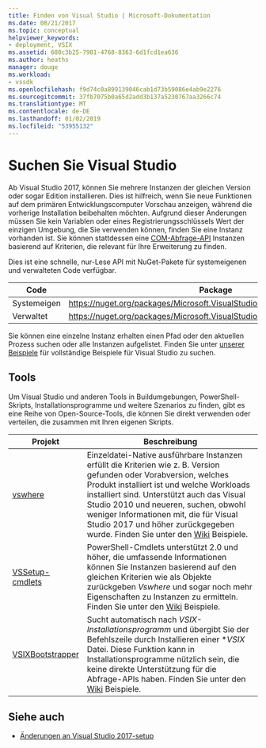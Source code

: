 ```yaml
---
title: Finden von Visual Studio | Microsoft-Dokumentation
ms.date: 08/21/2017
ms.topic: conceptual
helpviewer_keywords:
- deployment, VSIX
ms.assetid: 680c3b25-7901-4768-8363-6d1fcd1ea636
ms.author: heaths
manager: douge
ms.workload:
- vssdk
ms.openlocfilehash: f9d74c0a899139046cab1d73b59086e4ab9e2276
ms.sourcegitcommit: 37fb7075b0a65d2add3b137a5230767aa3266c74
ms.translationtype: MT
ms.contentlocale: de-DE
ms.lasthandoff: 01/02/2019
ms.locfileid: "53955132"
---
```

# <a name="locate-visual-studio"></a>Suchen Sie Visual Studio

Ab Visual Studio 2017, können Sie mehrere Instanzen der gleichen Version oder sogar Edition installieren. Dies ist hilfreich, wenn Sie neue Funktionen auf dem primären Entwicklungscomputer Vorschau anzeigen, während die vorherige Installation beibehalten möchten. Aufgrund dieser Änderungen müssen Sie kein Variablen oder eines Registrierungsschlüssels Wert der einzigen Umgebung, die Sie verwenden können, finden Sie eine Instanz vorhanden ist. Sie können stattdessen eine [COM-Abfrage-API](https://msdn.microsoft.com/library/microsoft.visualstudio.setup.configuration.aspx) Instanzen basierend auf Kriterien, die relevant für Ihre Erweiterung zu finden.

Dies ist eine schnelle, nur-Lese API mit NuGet-Pakete für systemeigenen und verwalteten Code verfügbar.

| Code | Package |
| ---- | --- |
| Systemeigen | https://nuget.org/packages/Microsoft.VisualStudio.Setup.Configuration.Native |
| Verwaltet | https://nuget.org/packages/Microsoft.VisualStudio.Setup.Configuration.Interop |

Sie können eine einzelne Instanz erhalten einen Pfad oder den aktuellen Prozess suchen oder alle Instanzen aufgelistet. Finden Sie unter [unserer Beispiele](https://github.com/Microsoft/vs-setup-samples) für vollständige Beispiele für Visual Studio zu suchen.

## <a name="tools"></a>Tools

Um Visual Studio und anderen Tools in Buildumgebungen, PowerShell-Skripts, Installationsprogramme und weitere Szenarios zu finden, gibt es eine Reihe von Open-Source-Tools, die können Sie direkt verwenden oder verteilen, die zusammen mit Ihren eigenen Skripts.

| Projekt | Beschreibung |
| ------- | ----------- |
| [vswhere](https://github.com/Microsoft/vswhere) | Einzeldatei-Native ausführbare Instanzen erfüllt die Kriterien wie z. B. Version gefunden oder Vorabversion, welches Produkt installiert ist und welche Workloads installiert sind. Unterstützt auch das Visual Studio 2010 und neueren, suchen, obwohl weniger Informationen mit, die für Visual Studio 2017 und höher zurückgegeben wurde. Finden Sie unter den [Wiki](https://github.com/Microsoft/vswhere/wiki) Beispiele. |
| [VSSetup-cmdlets](https://github.com/Microsoft/vssetup.powershell) | PowerShell-Cmdlets unterstützt 2.0 und höher, die umfassende Informationen können Sie Instanzen basierend auf den gleichen Kriterien wie als Objekte zurückgeben _Vswhere_ und sogar noch mehr Eigenschaften zu Instanzen zu ermitteln. Finden Sie unter den [Wiki](https://github.com/Microsoft/vssetup.powershell/wiki) Beispiele. |
| [VSIXBootstrapper](https://github.com/Microsoft/vsixbootstrapper) | Sucht automatisch nach _VSIX-Installationsprogramm_ und übergibt Sie der Befehlszeile durch Installieren einer **VSIX* Datei. Diese Funktion kann in Installationsprogramme nützlich sein, die keine direkte Unterstützung für die Abfrage-APIs haben. Finden Sie unter den [Wiki](https://github.com/Microsoft/vsixbootstrapper/wiki) Beispiele. |

## <a name="see-also"></a>Siehe auch

* [Änderungen an Visual Studio 2017-setup](https://blogs.msdn.microsoft.com/heaths/2016/09/15/changes-to-visual-studio-15-setup/)
